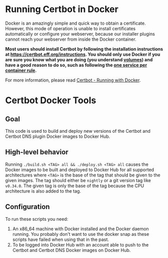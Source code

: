Running Certbot in Docker 
=========================

Docker is an amazingly simple and quick way to obtain a certificate. However, this mode of operation is unable to install certificates automatically or configure your webserver, because our installer plugins cannot reach your webserver from inside the Docker container.
 
**Most users should install Certbot by following the installation instructions at https://certbot.eff.org/instructions. You should only use Docker if you are sure you know what you are doing (you understand [volumes](https://docs.docker.com/storage/volumes/)) and have a good reason to do so, such as following the [one service per container rule](https://docs.docker.com/config/containers/multi-service_container/).**

For more information, please read [Certbot - Running with Docker](https://certbot.eff.org/docs/install.html#running-with-docker).


Certbot Docker Tools
======================

Goal
----

This code is used to build and deploy new versions of the Certbot and Certbot
DNS plugin Docker images to Docker Hub.

High-level behavior
-------------------

Running `./build.sh <TAG> all && ./deploy.sh <TAG> all` causes the Docker
images to be built and deployed to Docker Hub for all supported architectures
where `<TAG>` is the base of the tag that should be given to the given images.
The tag should either be `nightly` or a git version tag like `v0.34.0`. The
given tag is only the base of the tag because the CPU architecture is also
added to the tag.

Configuration
-------------

To run these scripts you need:

1. An x86_64 machine with Docker installed and the Docker daemon running. You probably don't want to use the docker snap as these scripts have failed when using that in the past.
2. To be logged into Docker Hub with an account able to push to the Certbot and Certbot DNS Docker images on Docker Hub.

